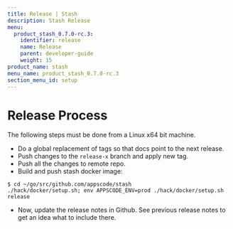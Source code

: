 ```yaml
---
title: Release | Stash
description: Stash Release
menu:
  product_stash_0.7.0-rc.3:
    identifier: release
    name: Release
    parent: developer-guide
    weight: 15
product_name: stash
menu_name: product_stash_0.7.0-rc.3
section_menu_id: setup
---
```

# Release Process

The following steps must be done from a Linux x64 bit machine.

- Do a global replacement of tags so that docs point to the next release.
- Push changes to the `release-x` branch and apply new tag.
- Push all the changes to remote repo.
- Build and push stash docker image:
```console
$ cd ~/go/src/github.com/appscode/stash
./hack/docker/setup.sh; env APPSCODE_ENV=prod ./hack/docker/setup.sh release
```

- Now, update the release notes in Github. See previous release notes to get an idea what to include there.
